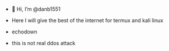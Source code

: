 - 👋 Hi, I’m @danb1551
- Here I will give the best of the internet for termux and kali linux

- echodown
- this is not real ddos attack







<!---
danb1551/danb1551 is a ✨ special ✨ repository because its `README.md` (this file) appears on your GitHub profile.
You can click the Preview link to take a look at your changes.
--->
